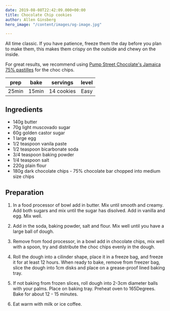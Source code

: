 ```yaml
---
date: 2019-08-08T22:42:09.000+00:00
title: Chocolate Chip cookies
author: Allen Ginsberg
hero_image: "/content/images/og-image.jpg"

---
```

<StyledParagraph>All time classic. If you have patience, freeze them the day before you plan to make them, this makes them crispy on the outside and chewy on the inside.</StyledParagraph>

For great results, we recommend using [Pump Street Chocolate's Jamaica 75% pastilles](https://pumpstreetchocolate.com/products/dark-baking-pastilles-jamaica-75-bachelors-hall-estate) for the choc chips.

| prep | bake | servings | level |
| :-: | :-: | :-: | :-: |
| 25min | 15min | 14 cookies | Easy |


## Ingredients
- <ListItem>140g butter</ListItem>
- <ListItem>70g light muscovado sugar</ListItem>
- <ListItem>60g golden castor sugar</ListItem>
- <ListItem>1 large egg</ListItem>
- <ListItem>1/2 teaspoon vanila paste</ListItem>
- <ListItem>1/2 teaspoon bicarbonate soda</ListItem>
- <ListItem>3/4 teaspoon baking powder</ListItem>
- <ListItem>1/4 teaspoon salt</ListItem>
- <ListItem>220g plain flour</ListItem>
- <ListItem>180g dark chocolate chips - 75% chocolate bar chopped into medium size chips</ListItem>

## Preparation

1. In a food processor of bowl add in butter. Mix until smooth and creamy. Add both sugars and mix until the sugar has disolved. Add in vanilla and egg. Mix well.

2. Add in the soda, baking powder, salt and flour. Mix well until you have a large ball of dough.

3. Remove from food processor, in a bowl add in chocolate chips, mix well with a spoon, try and distribute the choc chips evenly in the dough.

4. Roll the dough into a cilinder shape, place it in a freeze bag, and freeze it for at least 12 hours. When ready to bake, remove from freezer bag, slice the dough into 1cm disks and place on a grease-proof lined baking tray.

5. If not baking from frozen slices, roll dough into 2-3cm diameter balls with your palms. Place on baking tray. Preheat oven to 165Degrees. Bake for about 12 - 15 minutes.

6. Eat warm with milk or ice coffee.